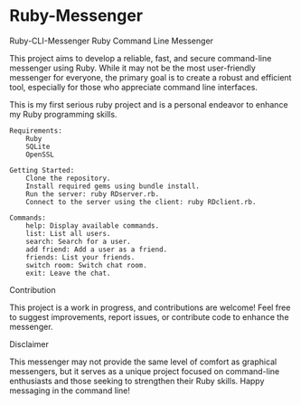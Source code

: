 # Ruby-Messenger
Ruby-CLI-Messenger
Ruby Command Line Messenger

This project aims to develop a reliable, fast, and secure command-line messenger using Ruby.
While it may not be the most user-friendly messenger for everyone,
the primary goal is to create a robust and efficient tool,
especially for those who appreciate command line interfaces.

This is my first serious ruby project and is a personal endeavor to enhance my Ruby programming skills.

    Requirements:
        Ruby
        SQLite
        OpenSSL

    Getting Started:
        Clone the repository.
        Install required gems using bundle install.
        Run the server: ruby RDserver.rb.
        Connect to the server using the client: ruby RDclient.rb.

    Commands:
        help: Display available commands.
        list: List all users.
        search: Search for a user.
        add friend: Add a user as a friend.
        friends: List your friends.
        switch room: Switch chat room.
        exit: Leave the chat.

Contribution

This project is a work in progress, and contributions are welcome! 
Feel free to suggest improvements, report issues, or contribute code to enhance the messenger.

Disclaimer

This messenger may not provide the same level of comfort as graphical messengers,
but it serves as a unique project focused on command-line enthusiasts and those seeking to strengthen their Ruby skills.
Happy messaging in the command line!

